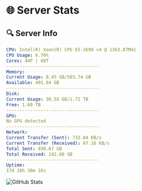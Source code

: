 # 🌐 Server Stats
## 🔍 Server Info
```yaml
CPU: Intel(R) Xeon(R) CPU E5-2699 v4 @ 1363.87MHz
CPU Usage: 6.70%
Cores: 44P | 88T
-----------------------------------
Memory:
Current Usage: 8.45 GB/503.74 GB
Available: 491.84 GB
-----------------------------------
Disk:
Current Usage: 30.55 GB/1.71 TB
Free: 1.60 TB
-----------------------------------
GPU:
No GPU detected
-----------------------------------
Network:
Current Transfer (Sent): 733.04 KB/s
Current Transfer (Received): 67.16 KB/s
Total Sent: 938.67 GB
Total Received: 192.60 GB
-----------------------------------
Uptime:
17d 18h 36m 16s
```
![GitHub Stats](https://img.shields.io/badge/Updated-2025-05-07_11:45:05-blue)